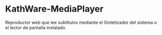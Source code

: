 # KathWare-MediaPlayer
Reproductor web que lee subtítulos mediante el Sintetizador del sistema o el lector de pantalla instalado. 
